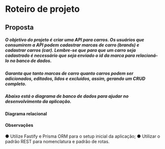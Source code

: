 # Roteiro de projeto

## Proposta

##### O objetivo do projeto é criar uma API para carros. Os usuários que consumirem a API podem cadastrar marcas de carro (brands) e cadastrar carros (car). Lembre-se que para que um carro seja cadastrado é necessário que seja enviado o id da marca para relacioná-lo no banco de dados.

##### Garanta que tanto marcas de carro quanto carros podem ser adicionados, editados, lidos e excluídos, assim, gerando um CRUD completo.

##### Abaixo está o diagrama de banco de dados para ajudar no desenvolvimento da aplicação.

#### Diagrama relacional

#### Observações

● Utilize Fastify e Prisma ORM para o setup inicial da aplicação;
● Utilizar o padrão REST para nomenclatura e padrão de rotas.
